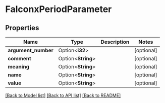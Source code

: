 # FalconxPeriodParameter

## Properties

Name | Type | Description | Notes
------------ | ------------- | ------------- | -------------
**argument_number** | Option<**i32**> |  | [optional]
**comment** | Option<**String**> |  | [optional]
**meaning** | Option<**String**> |  | [optional]
**name** | Option<**String**> |  | [optional]
**value** | Option<**String**> |  | [optional]

[[Back to Model list]](../README.md#documentation-for-models) [[Back to API list]](../README.md#documentation-for-api-endpoints) [[Back to README]](../README.md)


